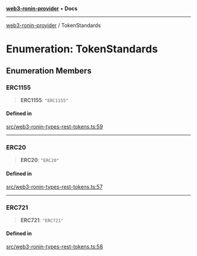 [**web3-ronin-provider**](../README.md) • **Docs**

***

[web3-ronin-provider](../globals.md) / TokenStandards

# Enumeration: TokenStandards

## Enumeration Members

### ERC1155

> **ERC1155**: `"ERC1155"`

#### Defined in

[src/web3-ronin-types-rest-tokens.ts:59](https://github.com/chuacw/web3-ronin-provider/blob/5e9462adf1edb8f1f7982dc5f4e5bd7094a4d6eb/src/web3-ronin-types-rest-tokens.ts#L59)

***

### ERC20

> **ERC20**: `"ERC20"`

#### Defined in

[src/web3-ronin-types-rest-tokens.ts:57](https://github.com/chuacw/web3-ronin-provider/blob/5e9462adf1edb8f1f7982dc5f4e5bd7094a4d6eb/src/web3-ronin-types-rest-tokens.ts#L57)

***

### ERC721

> **ERC721**: `"ERC721"`

#### Defined in

[src/web3-ronin-types-rest-tokens.ts:58](https://github.com/chuacw/web3-ronin-provider/blob/5e9462adf1edb8f1f7982dc5f4e5bd7094a4d6eb/src/web3-ronin-types-rest-tokens.ts#L58)
